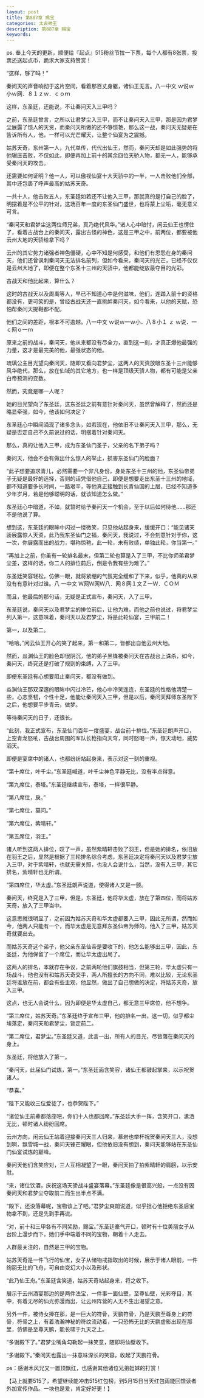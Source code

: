 ```yaml
---
layout: post
title: 第887章 赐宝
categories: 太古神王
description: 第887章 赐宝
keywords:
---
```


ps. 奉上今天的更新，顺便给『起点』515粉丝节拉一下票，每个人都有8张票，投票还送起点币，跪求大家支持赞赏！

“这样，够了吗！”

秦问天的声音响彻于这片空间，看着那百丈身躯，诸仙王无言。八一中文  ｗ说ｗ小ｗ网．８１ｚｗ．ｃｏｍ

这样，东圣廷，还能说，不让秦问天入三甲吗？

之前，东圣廷曾言，之所以让君梦尘入三甲，而不让秦问天入三甲，那是因为君梦尘展露了惊人的天资，而秦问天所做的还不够惊艳，那么这一战，秦问天无疑是在告诉所有人，他，一样可以光芒耀天，让整个仙宴为之震撼。

姑苏天奇，东州第一人，九代单传，代代出仙王，然而，秦问天却是如此强势的将他辗压击败，不仅如此，即便再加上前十的其余四位天骄人物，都无一人，能够承受秦问天的攻击。

还需要如何证明？他一人，可以傲视仙宴十大天骄中的一半，一人击败他们全部，其中还包裹了呼声最高的姑苏天奇。

一共十人，他击败五人，东圣廷如若还不让他入三甲，那就真的是打自己的脸了，明摆着是不公平的针对，这场百年一度的东圣仙门盛世，也将蒙上尘垢，毫无意义可言。

“秦问天和君梦尘这两位师兄弟，真乃绝代风华。”诸人心中暗忖，闲云仙王也愣住了，看着古战台上的秦问天，露出古怪的神色，这是三甲之中，前两位，都要被他云州大地的天骄给拿下吗？

云州的其它势力诸强者神色僵硬，心中不知是何感受，和他们有恩怨在身的秦问天，他们还曾讽刺秦问天无法排名前列，但如今看来，秦问天的光芒，已经不仅仅是云州大地了，即便在整个东圣十三州的天骄中，他都能绽放最夺目的光彩。

古战天和他比起来，算什么？

这时的古战天以及周禹等人，早已不知道心中是何滋味，他们，连踏入前十的资格都没有，更可笑的是，曾经古战天还一直挑衅秦问天，如今看来，以他的天赋，恐怕帮秦问天提鞋都不配。

他们之间的差距，根本不可逾越。八一中文  ｗ说ｗ一ｗ小．八８小１ ｚ ｗ说．一ｃ网ｏ一ｍ

原来之前的战斗，秦问天，他从来都没有尽全力，直到这一刻，才真正爆他最强的力量，这才是最完美的他，最强状态的他。

琉璃公主目光望向秦问天，随即又看向君梦尘，这两人的天资放眼东圣十三州能够风华绝代，那么，放在仙域的其它地方，也一样是顶级天骄人物，都有可能是父亲白帝预测的变数。

然而，究竟是哪一人呢？

她的目光望向了东圣廷，这东圣廷之前有意针对秦问天，虽然曾解释了，然而还是略显牵强，如今，他该如何决定？

东圣廷心中瞬间涌现了诸多念头，如若现在，他依旧不让秦问天入三甲，那么，无疑是否定自己不久前说过的话，明摆着针对秦问天。

那么，真的让他入三甲，成为东圣仙门圣子，父亲的名下弟子吗？

秦问天，他会不会有做出什么惊人的举止，损害东圣仙门的脸面？

“此子想要追求青儿，必然需要一个非凡身份，身处东圣十三州的他，东圣仙帝弟子无疑是最好的选择，否则的话凭借他自己，即便是想要走出东圣十三州的地域，都不知道要多长时间，一路艰辛，等他真正接触到长青仙国的上层，已经不知道多少年岁月，若是他够聪明的话，就该知道怎么做。”

东圣廷心中暗道，不如，就暂时给予秦问天一个机会，至于以后如何待他……那还不是他说了算。

想到这，东圣廷的眼眸中闪过一缕微笑，只见他站起身来，缓缓开口：“能见诸天骄展露惊人天资，此乃我东圣仙门之福，秦问天，我说过，不会刻意针对于你，这一次，你展露而出的战力，堪称惊艳，此一轮，未有败绩，单独此轮，你当第一。”

“再加上之前，你虽有一轮排名最末，但第二轮也算是入了三甲，不比你师弟君梦尘差，这样的话，你二人的排位前后，倒是令我有些为难了。”

东圣廷笑容轻松，仿佛一眼，就将紧绷的气氛完全缓和了下来，似乎，他真的从来没有有意针对过谁。八 一中文 Ｗ网Ｗ网Ｗ八．网８网１文Ｚ一Ｗ．ＣＯＭ

而且，他最后的那句话，无疑是正式宣布，秦问天，入了三甲。

东圣廷说，秦问天以及君梦尘的排位前后，让他为难，而他之前也说过，将君梦尘列入第一，这意味着，秦问天以及君梦尘，将是此轮仙宴，三甲前二！

第一，以及第二。

“哈哈。”闲云仙王开心的笑了起来，第一和第二，皆都出自他云州大地。

然而，焱渊仙王的脸色却很阴沉，他的弟子黑锋被秦问天在古战台上诛杀，如今，秦问天，终究还是打破了规则的束缚，入了三甲。

即便东圣廷有心想要阻止秦问天，都没有做到。

焱渊仙王那双深邃的眼眸中闪过冷芒，他心中冷笑连连，东圣廷的性格他清楚一些，心志坚韧，个性十足，他能让秦问天入三甲，但是以后，秦问天拜师东圣陛下之后，他想要平步青云，做梦。

等待秦问天的日子，还很长。

“此刻，我正式宣布，东圣仙门百年一度盛宴，战台前十排位。”东圣廷朗声开口，上空青龙怒吼，古战台周围的军队长枪指向天穹，同时怒喝一声，惊天动地，威势滔天。

即便是宴席中的诸人，也都纷纷站起身来，表示对这一刻的重视。

“第十席位，叶千尘。”东圣廷喊道，叶千尘神色平静无比，没有半点得意。

“第九席位，泰塔。”东圣廷继续宣布，泰塔，一样很平静。

“第八席位，戾。”

“第七席位，莫问。”

“第六席位，紫晴轩。”

“第五席位，羽王。”

诸人听到这两人排位，叹了一声，虽然紫晴轩击败了羽王，但是她的排名，依旧放在羽王之后，显然是根据了三轮排名综合考虑，东圣廷决定将秦问天以及君梦尘放入三甲，对于紫晴轩，也就无需关照，也没人会说什么，当然，没有入三甲，其它排名，紫晴轩也无所谓。

“第四席位，华太虚。”东圣廷朗声说道，使得诸人又是一颤。

秦问天，终究是入了三甲，但是，东圣廷，他将华太虚，放在了第四位，而将姑苏天奇，放入了三甲当中。

这意思就很明显了，之前因为姑苏天奇和华太虚都要入三甲，因此无所谓，然而如今，他两人只能有一个，而华太虚是无意拜东圣仙帝为师的，他入了三甲，姑苏天奇就要出去。

而姑苏天奇这个弟子，他父亲东圣仙帝是要收下的，他怎么能够出三甲，因此，东圣廷，为他保留了一个席位，而让华太虚出局了。

这两人的排名，本就存在争议，之前两轮他们旗鼓相当，但第三轮，华太虚只有一场战斗，他也没有和姑苏天奇交手，两人所擅长的方向不同，难以比较，无论东圣廷将谁放在前，都会有些主观，他显然，做出了自己想做的决定，将姑苏天奇，放入三甲。

这点，也无人会说什么，因为即便是华太虚自己，都无意三甲席位，他不想争。

“第三席位，姑苏天奇。”东圣廷终于宣布三甲，他的排名一出，这一切，似乎都尘埃落定，秦问天和君梦尘，锁定前二。

“第二席位，君梦尘。”东圣廷又道，此言一出，所有人的目光，尽皆落在秦问天的身上。

东圣廷，将他放入了第一。

“秦问天，此届仙门试炼，第一。”东圣廷面含笑容，诸仙王都鼓起掌来，以示祝贺诸人。

“恭喜。”

“陛下又能收三位爱徒了，也恭贺陛下。”

“诸位仙王前辈都落座吧，你们十人也都回席。”东圣廷大手一挥，含笑开口，潇洒无比，顿时诸人纷纷回席。

云州方向，闲云仙王站着迎接秦问天三人归来，慕岩也举杯祝贺秦问天三人，没想到啊，飘雪城一战，秦问天锋芒耀眼，但他依旧没有想到，秦问天能够站在东圣仙门仙宴试炼的巅峰。

秦问天他们含笑应对，三人互相凝望了一眼，秦问天拍了拍紫晴轩的肩膀，以示安慰。

“来，诸位饮酒，庆祝这场天骄战斗盛宴落幕。”东圣廷像是很高兴般，一点没有因秦问天和君梦尘夺取前二而生出半点不满。

“殿下，还没落幕呢，宝物该上了吧。”君梦尘爽朗说道，似乎担心他拒绝东圣后宝物拿不到，还是先到手再说。

“对，前十和三甲各有不同奖励，赐宝。”东圣廷豪气开口，顿时有十位美丽女子从台阶上漫步而下，她们手中端着不同的宝物，朝着十人走去。

人群最关注的，自然是三甲的宝物。

姑苏天奇是一件飞行的仙宝，女子从储物戒指取出的时候，展示于诸人眼前，一件绚丽无比的飞舟，可自由变幻大小以及形状。

“此乃仙王舟。”东圣廷含笑道，姑苏天奇站起身来，将之收下。

展示于云州酒宴那边的是两件法宝，一件事一面仙壁，至尊仙壁，光彩夺目，其中，有着无尽的仙光弥漫而出，让云州阵营的人无不生出渴望之意。

另外一件，被侍女捧在那，是一巨大的符骨，天鹏符骨，乃是天鹏至尊身上的符骨，符骨之上，有着浩瀚神秘的符纹流动着，一只恐怖无比的天鹏虚影出现在那里，仿佛是至尊天鹏，能长啸于九天之上。

“多谢殿下了。”君梦尘嘴角勾勒起一抹笑意，随即将仙壁收下。

“多谢殿下。”秦问天也露出一抹意味深长的笑容，收起了天鹏符骨。

ps：感谢木风兄又一置顶飘红，也感谢其他诸位兄弟姐妹的打赏！

【马上就要515了，希望继续能冲击515红包榜，到5月15日当天红包雨能回馈读者外加宣传作品。一块也是爱，肯定好好更！】
